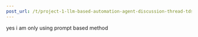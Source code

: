 ```yaml
---
post_url: /t/project-1-llm-based-automation-agent-discussion-thread-tds-jan-2025/164277/531
---
```

yes i am only using prompt based method